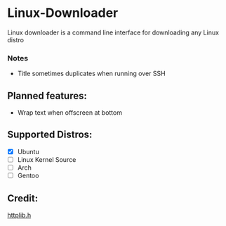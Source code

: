 # Linux-Downloader
Linux downloader is a command line interface for downloading any Linux distro

### Notes
* Title sometimes duplicates when running over SSH

## Planned features:
* Wrap text when offscreen at bottom

## Supported Distros:
- [x] Ubuntu
- [ ] Linux Kernel Source 
- [ ] Arch
- [ ] Gentoo

## Credit:
[httplib.h](https://github.com/yhirose/cpp-httplib)
